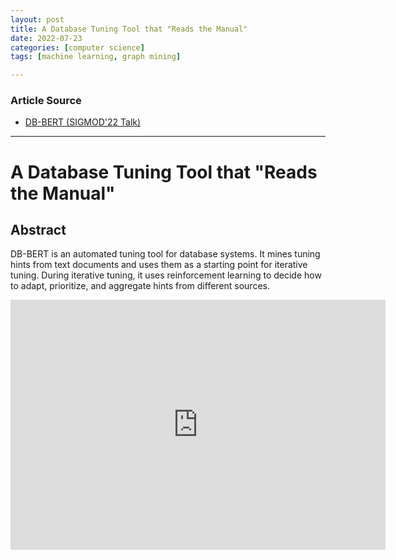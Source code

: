 ```yaml
---
layout: post
title: A Database Tuning Tool that "Reads the Manual"
date: 2022-07-23
categories: [computer science]
tags: [machine learning, graph mining]

---
```


### Article Source

* [DB-BERT (SIGMOD'22 Talk)](https://www.youtube.com/watch?v=G4tvzzjQJlo)


---

# A Database Tuning Tool that "Reads the Manual"

## Abstract

DB-BERT is an automated tuning tool for database systems. It mines tuning hints from text documents and uses them as a starting point for iterative tuning. During iterative tuning, it uses reinforcement learning to decide how to adapt, prioritize, and aggregate hints from different sources.

<iframe width="600" height="400" src="https://www.youtube.com/embed/G4tvzzjQJlo" title="YouTube video player" frameborder="0" allow="accelerometer; autoplay; clipboard-write; encrypted-media; gyroscope; picture-in-picture" allowfullscreen></iframe>